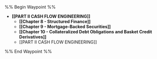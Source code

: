 %% Begin Waypoint %%
- **[[PART II CASH FLOW ENGINEERING]]**
	- **[[Chapter 8 - Structured Finance]]**
	- **[[Chapter 9 - Mortgage-Backed Securities]]**
	- **[[Chapter 10 - Collateralized Debt Obligations and Basket Credit Derivatives]]**
	- [[PART II CASH FLOW ENGINEERING]]

%% End Waypoint %%